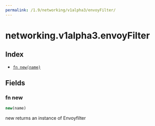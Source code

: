 ```yaml
---
permalink: /1.9/networking/v1alpha3/envoyFilter/
---
```


# networking.v1alpha3.envoyFilter



## Index

* [`fn new(name)`](#fn-new)

## Fields

### fn new

```ts
new(name)
```

new returns an instance of Envoyfilter